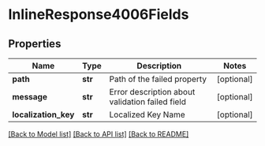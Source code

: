 # InlineResponse4006Fields

## Properties
Name | Type | Description | Notes
------------ | ------------- | ------------- | -------------
**path** | **str** | Path of the failed property | [optional] 
**message** | **str** | Error description about validation failed field | [optional] 
**localization_key** | **str** | Localized Key Name | [optional] 

[[Back to Model list]](../README.md#documentation-for-models) [[Back to API list]](../README.md#documentation-for-api-endpoints) [[Back to README]](../README.md)


